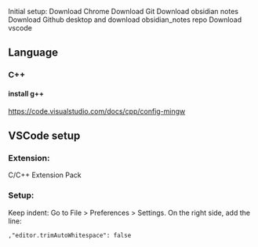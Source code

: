 
Initial setup:
Download Chrome
Download Git
Download obsidian notes
Download Github desktop and download obsidian_notes repo
Download vscode


## Language

### C++
#### install g++
https://code.visualstudio.com/docs/cpp/config-mingw

## VSCode setup

### Extension:
C/C++ Extension Pack

### Setup:

Keep indent:
Go to File > Preferences > Settings. On the right side, add the line:

```
,"editor.trimAutoWhitespace": false
```

